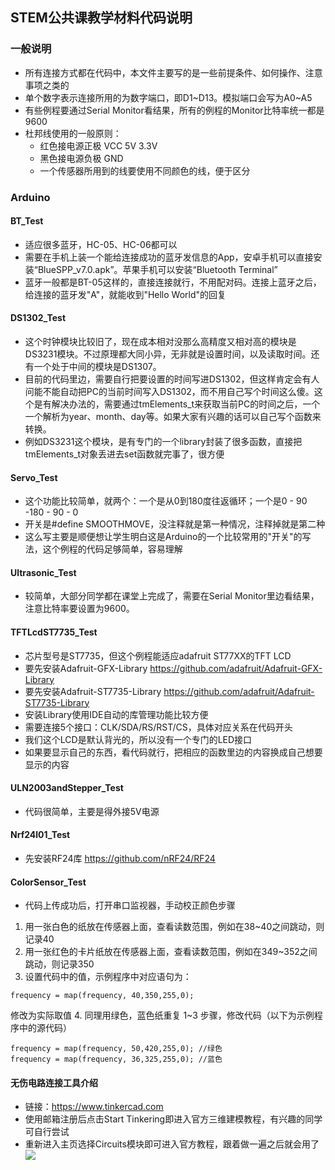 ## STEM公共课教学材料代码说明

### 一般说明

- 所有连接方式都在代码中，本文件主要写的是一些前提条件、如何操作、注意事项之类的
- 单个数字表示连接所用的为数字端口，即D1~D13。模拟端口会写为A0~A5
- 有些例程要通过Serial Monitor看结果，所有的例程的Monitor比特率统一都是9600
- 杜邦线使用的一般原则：
  - 红色接电源正极 VCC 5V 3.3V
  - 黑色接电源负极 GND
  - 一个传感器所用到的线要使用不同颜色的线，便于区分

### Arduino

#### BT_Test

- 适应很多蓝牙，HC-05、HC-06都可以
- 需要在手机上装一个能给连接成功的蓝牙发信息的App，安卓手机可以直接安装“BlueSPP_v7.0.apk”。苹果手机可以安装“Bluetooth Terminal”
- 蓝牙一般都是BT-05这样的，直接连接就行，不用配对码。连接上蓝牙之后，给连接的蓝牙发"A"，就能收到"Hello World"的回复

#### DS1302_Test

- 这个时钟模块比较旧了，现在成本相对没那么高精度又相对高的模块是DS3231模块。不过原理都大同小异，无非就是设置时间，以及读取时间。还有一个处于中间的模块是DS1307。
- 目前的代码里边，需要自行把要设置的时间写进DS1302，但这样肯定会有人问能不能自动把PC的当前时间写入DS1302，而不用自己写个时间这么傻。这个是有解决办法的，需要通过tmElements_t来获取当前PC的时间之后，一个一个解析为year、month、day等。如果大家有兴趣的话可以自己写个函数来转换。
- 例如DS3231这个模块，是有专门的一个library封装了很多函数，直接把tmElements_t对象丢进去set函数就完事了，很方便

#### Servo_Test

- 这个功能比较简单，就两个：一个是从0到180度往返循环；一个是0 - 90 -180 - 90 - 0
- 开关是#define SMOOTHMOVE，没注释就是第一种情况，注释掉就是第二种
- 这么写主要是顺便想让学生明白这是Arduino的一个比较常用的"开关"的写法，这个例程的代码足够简单，容易理解

#### Ultrasonic_Test

- 较简单，大部分同学都在课堂上完成了，需要在Serial Monitor里边看结果，注意比特率要设置为9600。

#### TFTLcdST7735_Test

- 芯片型号是ST7735，但这个例程能适应adafruit ST77XX的TFT LCD
- 要先安装Adafruit-GFX-Library https://github.com/adafruit/Adafruit-GFX-Library
- 要先安装Adafruit-ST7735-Library https://github.com/adafruit/Adafruit-ST7735-Library
- 安装Library使用IDE自动的库管理功能比较方便
- 需要连接5个接口：CLK/SDA/RS/RST/CS，具体对应关系在代码开头
- 我们这个LCD是默认背光的，所以没有一个专门的LED接口
- 如果要显示自己的东西，看代码就行，把相应的函数里边的内容换成自己想要显示的内容

#### ULN2003andStepper_Test

- 代码很简单，主要是得外接5V电源

#### Nrf24l01_Test

- 先安装RF24库 https://github.com/nRF24/RF24

#### ColorSensor_Test

- 代码上传成功后，打开串口监视器，手动校正颜色步骤
1. 用一张白色的纸放在传感器上面，查看读数范围，例如在38~40之间跳动，则记录40
2. 用一张红色的卡片纸放在传感器上面，查看读数范围，例如在349~352之间跳动，则记录350
3. 设置代码中的值，示例程序中对应语句为：
```
frequency = map(frequency, 40,350,255,0);
```
修改为实际取值
4. 同理用绿色，蓝色纸重复 1~3 步骤，修改代码（以下为示例程序中的源代码）
```
frequency = map(frequency, 50,420,255,0); //绿色
frequency = map(frequency, 36,325,255,0); //蓝色
```

#### 无伤电路连接工具介绍

- 链接：https://www.tinkercad.com
- 使用邮箱注册后点击Start Tinkering即进入官方三维建模教程，有兴趣的同学可自行尝试
- 重新进入主页选择Circuits模块即可进入官方教程，跟着做一遍之后就会用了
![](https://ws2.sinaimg.cn/large/006tNc79gy1g2qj4a10yij313e0mkai6.jpg)
